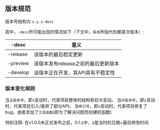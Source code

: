 ## 版本规范
版本号结构为 `x.y.z-desc`

其中，`-desc`所可能出现的情况如下（下文中，`版本`所指代的都是次版本）:

| -desc | 意义 |
|  ---- | ---- |
| -release | 该版本的最后稳定更新 |
| -preview | 该版本发布release之前的最后更新版本 |
| -develop | 该版本正在开发，其API具有不稳定性 |

### 版本变化规则
当`主版本号`，即`x`变动时，代表项目整体的结构有较大变动。 当`次版本号`，即`y`变动时，代表项目引入/废弃了部分API。 当`修订号`，即`z`变动时，代表项目修复了bug，或者添加了`工具函数`(即为了解决问题而创建的函数)

特别注释: 在v1.0.0未正式发布之前，0.1.z中，z是当时的日期+最后修改时间